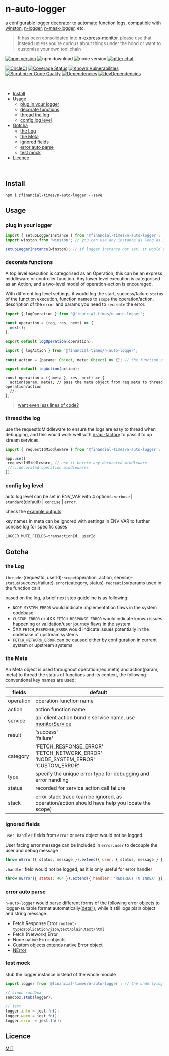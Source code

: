 # n-auto-logger 

a configurable logger [decorator](https://github.com/Financial-Times/n-express-enhancer) to automate function logs, compatible with [winston](https://github.com/winstonjs/winston), [n-logger](https://github.com/Financial-Times/n-logger), [n-mask-logger](https://github.com/financial-Times/n-mask-logger), etc.

> It has been consolidated into [n-express-monitor](https://github.com/financial-Times/n-express-monitor), please use that instead unless you're curious about things under the hood or want to customise your own tool chain

[![npm version](https://badge.fury.io/js/%40financial-times%2Fn-auto-logger.svg)](https://badge.fury.io/js/%40financial-times%2Fn-auto-logger)
![npm download](https://img.shields.io/npm/dm/@financial-times/n-auto-logger.svg)
![node version](https://img.shields.io/node/v/@financial-times/n-auto-logger.svg)
[![gitter chat](https://badges.gitter.im/Financial-Times/n-auto-logger.svg)](https://gitter.im/Financial-Times/n-auto-logger?utm_source=badge&utm_medium=badge&utm_campaign=pr-badge&utm_content=badge)


[![CircleCI](https://circleci.com/gh/Financial-Times/n-auto-logger.svg?style=shield)](https://circleci.com/gh/Financial-Times/n-auto-logger)
[![Coverage Status](https://coveralls.io/repos/github/Financial-Times/n-auto-logger/badge.svg?branch=master)](https://coveralls.io/github/Financial-Times/n-auto-logger?branch=master)
[![Known Vulnerabilities](https://snyk.io/test/github/Financial-Times/n-auto-logger/badge.svg)](https://snyk.io/test/github/Financial-Times/n-auto-logger)
[![Scrutinizer Code Quality](https://scrutinizer-ci.com/g/Financial-Times/n-auto-logger/badges/quality-score.png?b=master)](https://scrutinizer-ci.com/g/Financial-Times/n-auto-logger/?branch=master)
[![Dependencies](https://david-dm.org/Financial-Times/n-auto-logger.svg)](https://david-dm.org/Financial-Times/n-auto-logger)
[![devDependencies](https://david-dm.org/Financial-Times/n-auto-logger/dev-status.svg)](https://david-dm.org/Financial-Times/n-auto-logger?type=dev)

<br>

- [Install](#install)
- [Usage](#usage)
  * [plug in your logger](#plug-in-your-logger)
  * [decorate functions](#decorate-functions)
  * [thread the log](#thread-the-log)
  * [config log level](#config-log-level)
- [Gotcha](#gotcha)
  * [the Log](#the-log)
  * [the Meta](#the-meta)
  * [ignored fields](#ignored-fields)
  * [error auto parse](#error-auto-parse)
  * [test mock](#test-mock)
- [Licence](#licence)

<br>

## Install
```shell
npm i @financial-times/n-auto-logger --save
```

## Usage

### plug in your logger

```js
import { setupLoggerInstance } from '@financial-times/n-auto-logger';
import winston from 'winston'; // you can use any instance as long as it has .info, .warn, .error method

setupLoggerInstance(winston); // if logger instance not set, it would use n-logger by default
```

### decorate functions

A top level execution is categorised as an Operation, this can be an express middleware or controller function. Any lower level execution is categorised as an Action, and a two-level model of operation-action is encouraged.

With different log level settings, it would log the start, success/failure `status` of the function execution, function names to `scope` the operation/action, description of the `error` and params you need to `recreate` the error.

```js
import { logOperation } from '@financial-times/n-auto-logger';

const operation = (req, res, next) => {
  next();
};

export default logOperation(operation);
```

```js
import { logAction } from '@financial-times/n-auto-logger';

const action = (params: Object, meta: Object) => {}; // the function signature needs to follow the convention

export default logAction(action);
```
```
const operation = ({ meta }, res, next) => {
  action(param, meta); // pass the meta object from req.meta to thread operation/action
  //...
};
```

> [want even less lines of code?](https://github.com/Financial-Times/n-express-enhancer#enhance-a-set-of-functions)

### thread the log

use the requestIdMiddleware to ensure the logs are easy to thread when debugging, and this would work well with [n-api-factory](https://github.com/Financial-Times/n-api-factory) to pass it to up stream services.

```js
import { requestIdMiddleware } from '@financial-times/n-auto-logger';

app.use([
 requestIdMiddleware, // use it before any decorated middleware
 //...decorated operation middlewares
]);
```

### config log level

auto log level can be set in ENV_VAR with 4 options: `verbose` | `standard`(default) | `concise` | `error`.

check the [example outputs](https://github.com/Financial-Times/next-monitor-express)

key names in meta can be ignored with settings in ENV_VAR to further concise log for specific cases

```js
LOGGER_MUTE_FIELDS=transactionId, userId
```

## Gotcha

### the Log

`threader`(requestId, userId)-`scope`(operation, action, service)-`status`(success/failure)-`error`(category, status)-`recreation`(params used in the function call)

based on the log, a brief next step guideline is as following:

* `NODE_SYSTEM_ERROR` would indicate implementation flaws in the system codebase
* `CUSTOM_ERROR` or 4XX `FETCH_RESPONSE_ERROR` would indicate known issues happening or validation/user journey flaws in the system
* 5XX `FETCH_RESPONSE_ERROR` would indicate issues potentially in the codebase of upstream systems
* `FETCH_NETWORK_ERROR` can be caused either by configuration in current system or upstream systems

### the Meta

An Meta object is used throughout operation(req.meta) and action(param, meta) to thread the status of functions and its context, the following conventional key names are used:

| fields    | default                                                                            | 
|-----------|------------------------------------------------------------------------------------|
| operation | operation function name                                                            |
| action    | action function name                                                               |
| service   | api client action bundle service name, use [monitorService](https://github.com/Financial-Times/n-express-monitor#monitorservice) |
| result    | 'success'<br>'failure'                                                             |
| category  | 'FETCH_RESPONSE_ERROR'<br>'FETCH_NETWORK_ERROR'<br>'NODE_SYSTEM_ERROR'<br>'CUSTOM_ERROR' |
| type      | specify the unique error type for debugging and error handling                     |
| status    | recorded for service action call failure                                           |
| stack     | error stack trace (can be ignored, as operation/action should have help you locate the scope)    |


### ignored fields
`user`, `handler` fields from `error` or `meta` object would not be logged.

User facing error message can be included in `error.user` to decouple the user and debug message

```js
throw nError({ status, message }).extend({ user: { status, message } });
````

`.handler` field would not be logged, as it is only useful for error handler
```js
throw nError({ status: 404 }).extend({ handler: 'REDIRECT_TO_INDEX' });
```

### error auto parse

`n-auto-logger` would parse different forms of the following error objects to logger-suitable format automatically([detail](src/failure.js)), while it still logs plain object and string message.

* Fetch Response Error `content-type`:`application/json`,`text/plain`,`text/html`
* Fetch (Network) Error
* Node native Error objects
* Custom objects extends native Error object
* [NError](https://github.com/Financial-Times/n-error)


### test mock

stub the logger instance instead of the whole module

```js
import logger from '@financial-times/n-auto-logger'; // the underlying logger instance (`n-logger`)

// sinon sandbox
sandbox.stub(logger);

// jest
logger.info = jest.fn();
logger.warn = jest.fn();
logger.error = jest.fn();
```

## Licence
[MIT](/LICENSE)
